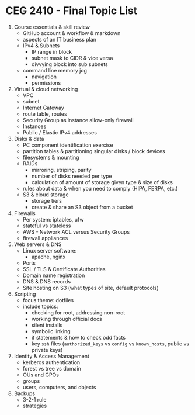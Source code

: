 # CEG 2410 - Final Topic List

1.	Course essentials & skill review
    - GitHub account & workflow & markdown
    - aspects of an IT business plan
    - IPv4 & Subnets
        - IP range in block
        - subnet mask to CIDR & vice versa
        - divvying block into sub subnets
    - command line memory jog
        - navigation
        - permissions
2.	Virtual & cloud networking
    - VPC
    - subnet
    - Internet Gateway
    - route table, routes
    - Security Group as instance allow-only firewall
    - Instances
    - Public / Elastic IPv4 addresses
3.	Disks & data
    - PC component identification exercise
    - partition tables & partitioning singular disks / block devices
    - filesystems & mounting
    - RAIDs
        - mirroring, striping, parity
        - number of disks needed per type
        - calculation of amount of storage given type & size of disks
    - rules about data & when you need to comply (HIPA, FERPA, etc.)
    - S3 & cloud storage
        - storage tiers
        - create & share an S3 object from a bucket
4. Firewalls
    - Per system: iptables, ufw
    - stateful vs stateless
    - AWS - Network ACL versus Security Groups
    - firewall appliances
5.	Web servers & DNS
    - Linux server software:
        - apache, nginx
    - Ports
    - SSL / TLS & Certificate Authorities
    - Domain name registration
    - DNS & DNS records
    - Site hosting on S3 (what types of site, default protocols)
6. Scripting
    - focus theme: dotfiles
    - include topics:
        - checking for root, addressing non-root
        - working through official docs
        - silent installs
        - symbolic linking
        - if statements & how to check odd facts
        - key `ssh` files (`authorized_keys` vs `config` vs `known_hosts`, public vs private keys)
7. Identity & Access Management
    - kerberos authentication
    - forest vs tree vs domain
    - OUs and GPOs
    - groups
    - users, computers, and objects
8. Backups
    - 3-2-1 rule
    - strategies
